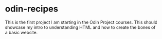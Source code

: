 # odin-recipes

This is the first project I am starting in the Odin Project courses. 
This should showcase my intro to understanding HTML and how to create the bones of a basic website. 
